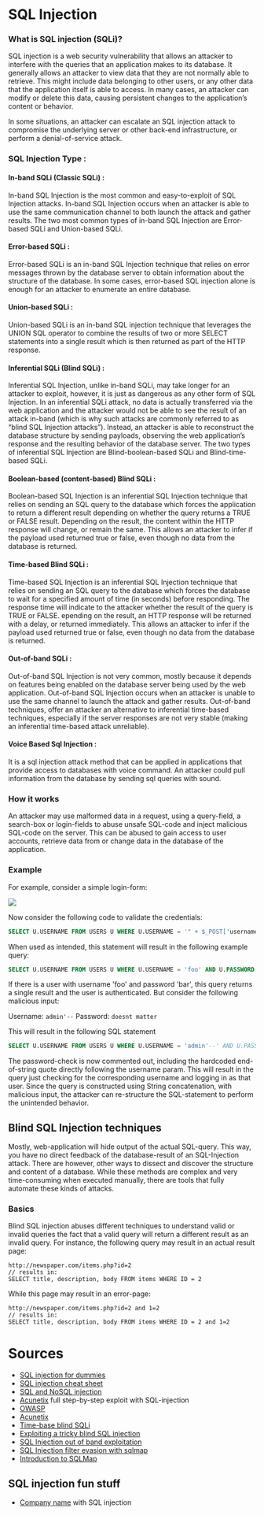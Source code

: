 # SQL Injection

### What is SQL injection (SQLi)?

SQL injection is a web security vulnerability that allows an attacker to interfere with the queries that an application makes to its database. It generally allows an attacker to view data that they are not normally able to retrieve. This might include data belonging to other users, or any other data that the application itself is able to access. In many cases, an attacker can modify or delete this data, causing persistent changes to the application’s content or behavior.

In some situations, an attacker can escalate an SQL injection attack to compromise the underlying server or other back-end infrastructure, or perform a denial-of-service attack.

### SQL Injection Type :

 #### In-band SQLi (Classic SQLi) : 
 In-band SQL Injection is the most common and easy-to-exploit of SQL Injection attacks. In-band SQL Injection occurs when an attacker is able to use the same communication channel to both launch the attack and gather results. The two most common types of in-band SQL Injection are Error-based SQLi and Union-based SQLi.
   
   #### Error-based SQLi :
   Error-based SQLi is an in-band SQL Injection technique that relies on error messages thrown by the database server to obtain information about the structure of the database. In some cases, error-based SQL injection alone is enough for an attacker to enumerate an entire database.
   
   #### Union-based SQLi : 
   Union-based SQLi is an in-band SQL injection technique that leverages the UNION SQL operator to combine the results of two or more SELECT statements into a single result which is then returned as part of the HTTP response.
    
   #### Inferential SQLi (Blind SQLi) : 
   Inferential SQL Injection, unlike in-band SQLi, may take longer for an attacker to exploit, however, it is just as dangerous as any other form of SQL Injection. In an inferential SQLi attack, no data is actually transferred via the web application and the attacker would not be able to see the result of an attack in-band (which is why such attacks are commonly referred to as “blind SQL Injection attacks”). Instead, an attacker is able to reconstruct the database structure by sending payloads, observing the web application’s response and the resulting behavior of the database server. The two types of inferential SQL Injection are Blind-boolean-based SQLi and Blind-time-based SQLi.
   
   #### Boolean-based (content-based) Blind SQLi : 
   Boolean-based SQL Injection is an inferential SQL Injection technique that relies on sending an SQL query to the database which forces the application to return a different result depending on whether the query returns a TRUE or FALSE result. Depending on the result, the content within the HTTP response will change, or remain the same. This allows an attacker to infer if the payload used returned true or false, even though no data from the database is returned.
    
   #### Time-based Blind SQLi : 
   Time-based SQL Injection is an inferential SQL Injection technique that relies on sending an SQL query to the database which forces the database to wait for a specified amount of time (in seconds) before responding. The response time will indicate to the attacker whether the result of the query is TRUE or FALSE. epending on the result, an HTTP response will be returned with a delay, or returned immediately. This allows an attacker to infer if the payload used returned true or false, even though no data from the database is returned.
   
   #### Out-of-band SQLi : 
   Out-of-band SQL Injection is not very common, mostly because it depends on features being enabled on the database server being used by the web application. Out-of-band SQL Injection occurs when an attacker is unable to use the same channel to launch the attack and gather results. Out-of-band techniques, offer an attacker an alternative to inferential time-based techniques, especially if the server responses are not very stable (making an inferential time-based attack unreliable).
    
   #### Voice Based Sql Injection : 
   It is a sql injection attack method that can be applied in applications that provide access to databases with voice command. An attacker could pull information from the database by sending sql queries with sound.

### How it works
An attacker may use malformed data in a request, using a query-field, a search-box or login-fields to abuse unsafe SQL-code and inject malicious SQL-code on the server. This can be abused to gain access to user accounts, retrieve data from or change data in the database of the application.

### Example
For example, consider a simple login-form:

![](https://raw.githubusercontent.com/brampat/security/master/techniques/sql-injection/login-form.png)

Now consider the following code to validate the credentials:

```SQL
SELECT U.USERNAME FROM USERS U WHERE U.USERNAME = '" + $_POST['username'] + "' AND U.PASSWORD = '" + $_POST['password'] + "' 
```

When used as intended, this statement will result in the following example query:

```SQL
SELECT U.USERNAME FROM USERS U WHERE U.USERNAME = 'foo' AND U.PASSWORD = 'bar' 
```

If there is a user with username 'foo' and password 'bar', this query returns a single result and the user is authenticated. But consider the following malicious input:

Username: ```admin'--```
Password: ```doesnt matter```

This will result in the following SQL statement
```SQL
SELECT U.USERNAME FROM USERS U WHERE U.USERNAME = 'admin'--' AND U.PASSWORD = 'doesnt matter' 
```

The password-check is now commented out, including the hardcoded end-of-string quote directly following the username param. This will result in the query just checking for the corresponding username and logging in as that user.
Since the query is constructed using String concatenation, with malicious input, the attacker can re-structure the SQL-statement to perform the unintended behavior.


## Blind SQL Injection techniques

Mostly, web-application will hide output of the actual SQL-query. 
This way, you have no direct feedback of the database-result of an SQL-Injection attack.
There are however, other ways to dissect and discover the structure and content of a database.
While these methods are complex and very time-consuming when executed manually, there are tools that fully automate these kinds of attacks.

### Basics
Blind SQL injection abuses different techniques to understand valid or invalid queries
the fact that a valid query will return a different result as an invalid query.
For instance, the following query may result in an actual result page:

```
http://newspaper.com/items.php?id=2
// results in:
SELECT title, description, body FROM items WHERE ID = 2
```

While this page may result in an error-page:
```
http://newspaper.com/items.php?id=2 and 1=2
// results in:
SELECT title, description, body FROM items WHERE ID = 2 and 1=2
```

# Sources
* [SQL injection for dummies](https://www.youtube.com/watch?v=ciNHn38EyRc)
* [SQL injection cheat sheet](http://pentestmonkey.net/cheat-sheet/sql-injection/mysql-sql-injection-cheat-sheet)
* [SQL and NoSQL injection](https://ckarande.gitbooks.io/owasp-nodegoat-tutorial/content/tutorial/a1_-_sql_and_nosql_injection.html)
* [Acunetix](https://www.acunetix.com/blog/articles/exploiting-sql-injection-example/) full step-by-step exploit with SQL-injection
* [OWASP](https://www.owasp.org/index.php/Blind_SQL_Injection)
* [Acunetix](https://www.acunetix.com/websitesecurity/blind-sql-injection/)
* [Time-base blind SQLi](http://www.sqlinjection.net/time-based/)
* [Exploiting a tricky blind SQL injection](https://www.noob.ninja/2019/07/exploiting-tricky-blind-sql-injection.html)
* [SQL Injection out of band exploitation](https://www.gracefulsecurity.com/sql-injection-out-of-band-exploitation/)
* [SQL Injection filter evasion with sqlmap](https://www.gracefulsecurity.com/sql-injection-filter-evasion/)
* [Introduction to SQLMap](https://www.gracefulsecurity.com/introduction-to-sqlmap/)

## SQL injection fun stuff
* [Company name](https://beta.companieshouse.gov.uk/company/10542519) with SQL injection
